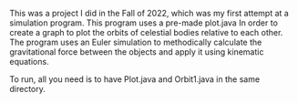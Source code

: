 This was a project I did in the Fall of 2022, which was my first attempt at a simulation program. This program uses a pre-made plot.java In order to create a graph to plot the orbits of celestial bodies relative to each other. The program uses an Euler simulation to methodically calculate the gravitational force between the objects and apply it using kinematic equations.

To run, all you need is to have Plot.java and Orbit1.java in the same directory.
